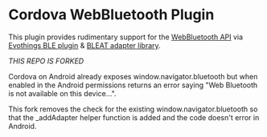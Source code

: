 # Cordova WebBluetooth Plugin

This plugin provides rudimentary support for the [WebBluetooth API](https://webbluetoothcg.github.io/web-bluetooth/) via [Evothings BLE plugin](https://github.com/evothings/cordova-ble) & [BLEAT adapter library](https://github.com/thegecko/bleat).

*THIS REPO IS FORKED*

Cordova on Android already exposes window.navigator.bluetooth but when enabled in the Android permissions returns an error saying "Web Bluetooth is not available on this device...".

This fork removes the check for the existing window.navigator.bluetooth so that the _addAdapter helper function is added and the code doesn't error in Android.